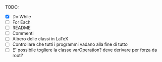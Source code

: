 TODO:
- [x] Do While
- [ ] For Each
- [ ] README
- [ ] Commenti
- [ ] Albero delle classi in LaTeX
- [ ] Controllare che tutti i programmi vadano alla fine di tutto
- [ ] E' possibile togliere la classe varOperation? deve derivare per forza da root?